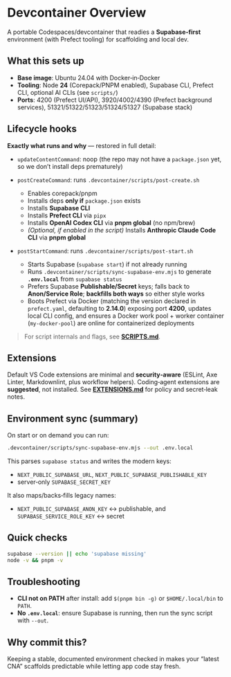 # Devcontainer Overview

A portable Codespaces/devcontainer that readies a **Supabase-first** environment (with Prefect tooling) for scaffolding and local dev.

## What this sets up

* **Base image**: Ubuntu 24.04 with Docker‑in‑Docker
* **Tooling**: Node **24** (Corepack/PNPM enabled), Supabase CLI, Prefect CLI, optional AI CLIs (see `scripts/`)
* **Ports**: 4200 (Prefect UI/API), 3920/4002/4390 (Prefect background services), 51321/51322/51323/51324/51327 (Supabase stack)

## Lifecycle hooks

**Exactly what runs and why** — restored in full detail:

* `updateContentCommand`: noop (the repo may not have a `package.json` yet, so we don’t install deps prematurely)
* `postCreateCommand`: runs `.devcontainer/scripts/post-create.sh`

  * Enables corepack/pnpm
  * Installs deps **only if** `package.json` exists
  * Installs **Supabase CLI**
  * Installs **Prefect CLI** via `pipx`
  * Installs **OpenAI Codex CLI** via **pnpm global** (no npm/brew)
  * *(Optional, if enabled in the script)* Installs **Anthropic Claude Code CLI** via **pnpm global**

* `postStartCommand`: runs `.devcontainer/scripts/post-start.sh`

  * Starts Supabase (`supabase start`) if not already running
  * Runs `.devcontainer/scripts/sync-supabase-env.mjs` to generate **`.env.local`** from `supabase status`
  * Prefers Supabase **Publishable/Secret** keys; falls back to **Anon/Service Role**; **backfills both ways** so either style works
  * Boots Prefect via Docker (matching the version declared in `prefect.yaml`, defaulting to **2.14.0**) exposing port **4200**, updates local CLI config, and ensures a Docker work pool + worker container (`my-docker-pool`) are online for containerized deployments

> For script internals and flags, see **[SCRIPTS.md](./SCRIPTS.md)**.

## Extensions

Default VS Code extensions are minimal and **security‑aware** (ESLint, Axe Linter, Markdownlint, plus workflow helpers). Coding‑agent extensions are **suggested**, not installed. See **[EXTENSIONS.md](./EXTENSIONS.md)** for policy and secret‑leak notes.

## Environment sync (summary)

On start or on demand you can run:

```bash
.devcontainer/scripts/sync-supabase-env.mjs --out .env.local
```

This parses `supabase status` and writes the modern keys:

* `NEXT_PUBLIC_SUPABASE_URL`, `NEXT_PUBLIC_SUPABASE_PUBLISHABLE_KEY`
* server‑only `SUPABASE_SECRET_KEY`

It also maps/backs‑fills legacy names:

* `NEXT_PUBLIC_SUPABASE_ANON_KEY` ↔ publishable, and `SUPABASE_SERVICE_ROLE_KEY` ↔ secret

## Quick checks

```bash
supabase --version || echo 'supabase missing'
node -v && pnpm -v
```

## Troubleshooting

* **CLI not on PATH** after install: add `$(pnpm bin -g)` or `$HOME/.local/bin` to `PATH`.
* **No `.env.local`**: ensure Supabase is running, then run the sync script with `--out`.

## Why commit this?

Keeping a stable, documented environment checked in makes your “latest CNA” scaffolds predictable while letting app code stay fresh.
